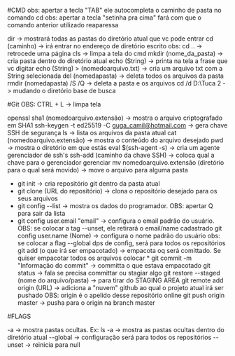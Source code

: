 #CMD
obs: apertar a tecla "TAB" ele autocompleta o caminho de pasta no comando cd
obs: apertar a tecla "setinha pra cima" fará com que o comando anterior utilizado reaparessa

dir -> mostrará todas as pastas do diretório atual que vc pode entrar
cd (caminho) -> irá entrar no endereço de diretório escrito
obs: cd .. -> retrocede uma página
cls -> limpa a tela do cmd
mkdir (nome_da_pasta) -> cria pasta dentro do diretório atual
echo (String) -> printa na tela a frase que vc digitar
echo (String) > (nomedoarquivo.txt) -> cria um arquivo txt com a String selecionada
del (nomedapasta) -> deleta todos os arquivos da pasta
rmdir (nomedapasta) /S /Q -> deleta a pasta e os arquivos
cd /d D:\Tuca 2 -> mudando o diretório base de busca

#Git
OBS: CTRL + L -> limpa tela

openssl sha1 (nomedoarquivo.extensão) -> mostra o arquivo criptografado em SHA1
ssh-keygen -t ed25519 -C guga_camil@hotmail.com -> gera chave SSH de segurança
ls -> lista os arquivos da pasta atual
cat (nomedoarquivo.extensão) -> mostra o conteúdo do arquivo desejado
pwd -> mostra o diretório em que estás
eval $(ssh-agent -s) -> cria um agente gerenciador de ssh's
ssh-add (caminho da chave SSH) -> coloca qual a chave para o gerenciador gerenciar
mv nomedoarquivo.extensão (diretório para o qual será movido) -> move o arquivo para alguma pasta

 + git init -> cria repositório git dentro da pasta atual
 + git clone (URL do repositório) -> clona o repositório desejado para os seus arquivos
 + git config --list -> mostra os dados do programador. OBS: apertar Q para sair da lista
 + git config user.email "email" -> configura o email padrão do usuário. OBS:  se colocar a tag --unset, ele retirará o email/name cadastrado
git config user.name (Nome) -> configura o nome padrão do usuário obs: se colocar a flag --global dps de config, será para todos os repositórios
git add (o que irá ser empacotado) -> empacota oq será comittado. Se quiser empacotar todos os arquivos colocar *
git commit -m "Informação do commit" -> committa o que estava empacotado
git status -> fala se precisa committar ou stagiar algo
git restore --staged (nome do arquivo/pasta) -> para tirar do STAGING AREA
git remote add origin (URL) -> adiciona a "nuvem" github ao qual o projeto atual irá ser pushado
OBS: origin é o apelido desse repositório online
git push origin master -> pusha para o origin na branch master

#FLAGS

-a -> mostra pastas ocultas. Ex: ls -a -> mostra as pastas ocultas dentro do diretório atual
--global -> configuração será para todos os repositórios
--unset -> reinicia para null
